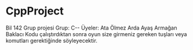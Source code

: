 # CppProject

Bil 142 Grup projesi
Grup: C--
Üyeler: Ata Ölmez
        Arda Ayaş
        Armağan Baklacı
Kodu çalıştırdıktan sonra oyun size girmeniz gereken tuşları veya komutları gerektiğinde söyleyecektir.

 
